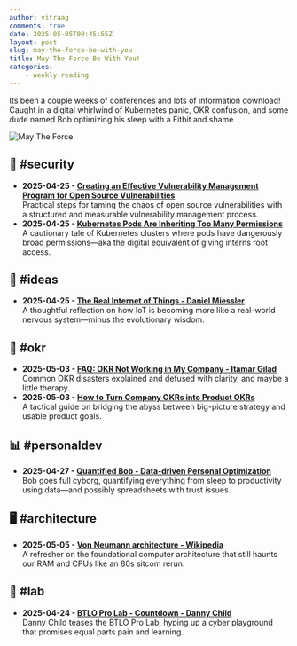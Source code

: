 ```yaml
---
author: vitraag
comments: true
date: 2025-05-05T00:45:55Z
layout: post
slug: may-the-force-be-with-you
title: May The Force Be With You!
categories: 
    - weekly-reading
---
```

Its been a couple weeks of conferences and lots of information download! Caught in a digital whirlwind of Kubernetes panic, OKR confusion, and some dude named Bob optimizing his sleep with a Fitbit and shame. 

![May The Force](https://images.unsplash.com/photo-1683510152390-144ef93dfec5?q=80&w=2071&auto=format&fit=crop&ixlib=rb-4.1.0&ixid=M3wxMjA3fDB8MHxwaG90by1wYWdlfHx8fGVufDB8fHx8fA%3D%3D)

## 🔐 #security
- **2025-04-25 - [Creating an Effective Vulnerability Management Program for Open Source Vulnerabilities](https://www.coana.tech/resources/article/creating-a-vulnerability-management-program-for-open-source-vulnerabilities)**  
  Practical steps for taming the chaos of open source vulnerabilities with a structured and measurable vulnerability management process.
- **2025-04-25 - [Kubernetes Pods Are Inheriting Too Many Permissions](https://www.darkreading.com/cloud-security/kubernetes-pods-inheriting-permissions?_mc=NL_DR_EDT__20250424&cid=NL_DR_EDT__20250424&sp_aid=129292&elq_cid=55378466&sp_eh=b8d0571063ee42cd2b63416c349346974c18c56f4ef37a372b71c1abc9f1213a&sp_eh=b8d0571063ee42cd2b63416c349346974c18c56f4ef37a372b71c1abc9f1213a&utm_source=eloqua&utm_medium=email&utm_campaign=DR_NL_Dark%20Reading%20Daily%20NEW_04.24.25&sp_cid=57660&utm_content=DR_NL_Dark%20Reading%20Daily%20NEW_04.24.25)**  
  A cautionary tale of Kubernetes clusters where pods have dangerously broad permissions—aka the digital equivalent of giving interns root access.

## 🧠 #ideas
- **2025-04-25 - [The Real Internet of Things - Daniel Miessler](https://danielmiessler.com/blog/the-real-internet-of-things?utm_source=newsletter.danielmiessler.com&utm_medium=newsletter&utm_campaign=unsupervised-learning-no-478&_bhlid=43751e383d8243e8edde312667321791833d5669)**  
  A thoughtful reflection on how IoT is becoming more like a real-world nervous system—minus the evolutionary wisdom.

## 🎯 #okr
- **2025-05-03 - [FAQ: OKR Not Working in My Company - Itamar Gilad](https://itamargilad.com/okr-faq/?ck_subscriber_id=3048755342&utm_source=convertkit&utm_medium=email&utm_campaign=The%20Missing%20Link%20Between%20North%20Star%20Metrics%20and%20Revenue%20-%2017472807)**  
  Common OKR disasters explained and defused with clarity, and maybe a little therapy.
- **2025-05-03 - [How to Turn Company OKRs into Product OKRs](https://newsletter.herbig.co/posts/307?ck_subscriber_id=3048755342&utm_source=convertkit&utm_medium=email&utm_campaign=The%20Missing%20Link%20Between%20North%20Star%20Metrics%20and%20Revenue%20-%2017472807)**  
  A tactical guide on bridging the abyss between big-picture strategy and usable product goals.

## 📊 #personaldev
- **2025-04-27 - [Quantified Bob - Data-driven Personal Optimization](https://www.quantifiedbob.com/)**  
  Bob goes full cyborg, quantifying everything from sleep to productivity using data—and possibly spreadsheets with trust issues.

## 🖥️ #architecture
- **2025-05-05 - [Von Neumann architecture - Wikipedia](https://en.wikipedia.org/wiki/Von_Neumann_architecture)**  
  A refresher on the foundational computer architecture that still haunts our RAM and CPUs like an 80s sitcom rerun.

## 🧪 #lab
- **2025-04-24 - [BTLO Pro Lab - Countdown - Danny Child](https://dannychild.com/btlo-pro-lab-countdown/)**  
  Danny Child teases the BTLO Pro Lab, hyping up a cyber playground that promises equal parts pain and learning.

